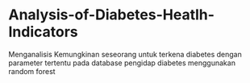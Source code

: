 # Analysis-of-Diabetes-Heatlh-Indicators
Menganalisis Kemungkinan seseorang untuk terkena diabetes dengan parameter tertentu pada database pengidap diabetes menggunakan random forest 
